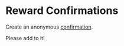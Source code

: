 # Reward Confirmations

Create an anonymous [confirmation](https://github.com/brave/brave-browser/wiki/Security-and-privacy-model-for-ad-confirmations).

Please add to it!
